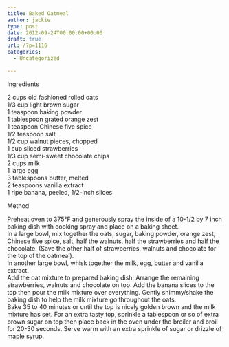 ```yaml
---
title: Baked Oatmeal
author: jackie
type: post
date: 2012-09-24T00:00:00+00:00
draft: true
url: /?p=1116
categories:
  - Uncategorized

---
```

Ingredients

2 cups old fashioned rolled oats  
1/3 cup light brown sugar  
1 teaspoon baking powder  
1 tablespoon grated orange zest  
1 teaspoon Chinese five spice  
1/2 teaspoon salt  
1/2 cup walnut pieces, chopped  
1 cup sliced strawberries  
1/3 cup semi-sweet chocolate chips  
2 cups milk  
1 large egg  
3 tablespoons butter, melted  
2 teaspoons vanilla extract  
1 ripe banana, peeled, 1/2-inch slices

Method

Preheat oven to 375°F and generously spray the inside of a 10-1/2 by 7 inch baking dish with cooking spray and place on a baking sheet.  
In a large bowl, mix together the oats, sugar, baking powder, orange zest, Chinese five spice, salt, half the walnuts, half the strawberries and half the chocolate. (Save the other half of strawberries, walnuts and chocolate for the top of the oatmeal).  
In another large bowl, whisk together the milk, egg, butter and vanilla extract.  
Add the oat mixture to prepared baking dish. Arrange the remaining strawberries, walnuts and chocolate on top. Add the banana slices to the top then pour the milk mixture over everything. Gently shimmy/shake the baking dish to help the milk mixture go throughout the oats.  
Bake 35 to 40 minutes or until the top is nicely golden brown and the milk mixture has set. For an extra tasty top, sprinkle a tablespoon or so of extra brown sugar on top then place back in the oven under the broiler and broil for 20-30 seconds. Serve warm with an extra sprinkle of sugar or drizzle of maple syrup.
